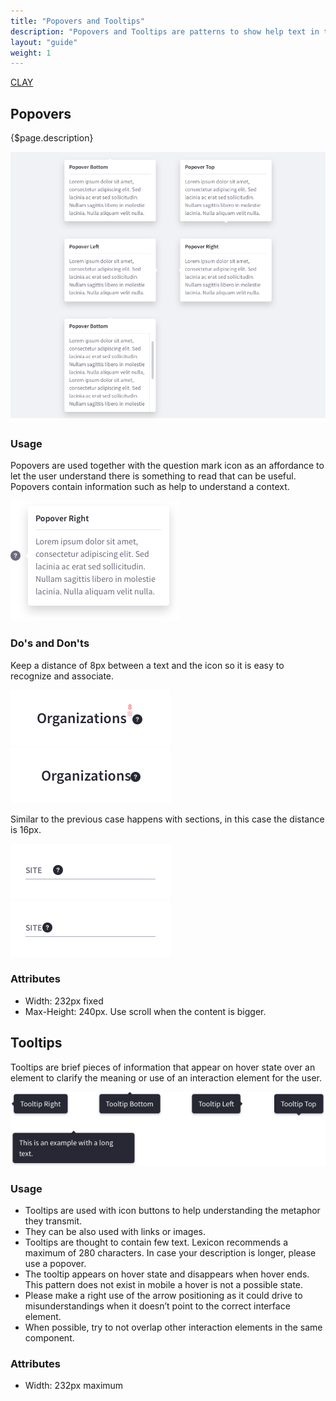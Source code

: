 ```yaml
---
title: "Popovers and Tooltips"
description: "Popovers and Tooltips are patterns to show help text in two different ways."
layout: "guide"
weight: 1
---
```


<a class="label-link label label-warning" href="https://clayui.com/docs/components/popovers.html" target="_blank">CLAY</a>

## Popovers

{$page.description}

![four different popovers with the arrow to the left, or right or top or down](../../../images/Popover.png) 

### Usage

Popovers are used together with the question mark icon as an affordance to let the user understand there is something to read that can be useful. Popovers contain information such as help to understand a context.

![help icon](../../../images/PopoverFromIcon.png)

### Do's and Don'ts

Keep a distance of 8px between a text and the icon so it is easy to recognize and associate.

<img class="dodont" src="../../../images/PopoverTitleIconDo.png" alt="keep 8 pixel between title and help icon">
<img class="dodont" src="../../../images/PopoverTitleIconDont.png" alt="dont place it nearer than 8 pixels">

Similar to the previous case happens with sections, in this case the distance is 16px.

<img class="dodont" src="../../../images/PopoverSectionIconDo.png" alt="keep 16 pixel between section title and help icon">
<img class="dodont" src="../../../images/PopoverSectionIconDont.png" alt="dont place it nearer than 16 pixels">

### Attributes

* Width: 232px fixed
* Max-Height: 240px. Use scroll when the content is bigger.

## Tooltips

Tooltips are brief pieces of information that appear on hover state over an element to clarify the meaning or use of an interaction element for the user.

![the four different positions of a tooltip arrow in a tooltip, 4 tooltip cases](../../../images/Tooltip.png) 

### Usage

* Tooltips are used with icon buttons to help understanding the metaphor they transmit.
* They can be also used with links or images.
* Tooltips are thought to contain few text. Lexicon recommends a maximum of 280 characters. In case your description is longer, please use a popover.
* The tooltip appears on hover state and disappears when hover ends. This pattern does not exist in mobile a hover is not a possible state.
* Please make a right use of the arrow positioning as it could drive to misunderstandings when it doesn’t point to the correct interface element.
* When possible, try to not overlap other interaction elements in the same component.

### Attributes

* Width: 232px maximum

